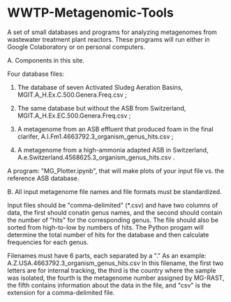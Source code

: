 # WWTP-Metagenomic-Tools

A set of small databases and programs for analyzing metagenomes from wastewater treatment plant reactors. These programs will run either in Google Colaboratory or on personal computers.  

A.  Components in this site.

Four database files:

  1. The database of seven Activated Sludeg Aeration Basins, MGIT.A_H.Ex.C.500.Genera.Freq.csv ; 
  
  2. The same database but without the ASB from Switzerland, MGIT.A_H.Ex.EC.500.Genera.Freq.csv ;
  
  3.  A metagenome from an ASB effluent that produced foam in the final clarifer, A.I.Fm1.4663792.3_organism_genus_hits.csv ;
  
  4.  A metagenome from a high-ammonia adapted ASB in Switzerland, A.e.Switzerland.4568625.3_organism_genus_hits.csv .

A program:  "MG_Plotter.ipynb", that will make plots of your input file vs. the reference ASB database.  

B.  All input metagenome file names and file formats must be standardized.  

Input files should be "comma-delimited" (*.csv) and have two columns of data, the first should conatin genus names, and the second should contain the number of "hits" for the corresponding genus.  The file should also be sorted from high-to-low by numbers of hits.  The Python progam will determine the total number of hits for the database and then calculate frequencies for each genus.  

Filenames must have 6 parts, each separated by a "."  As an example:  A.Z.USA.4663792.3_organism_genus_hits.csv   In this filename, the first two letters are for internal tracking, the third is the country where the sample was isolated, the fourth is the metagenome number assigned by MG-RAST, the fifth contains information about the data in the file, and "csv" is the extension for a comma-delimited file.

